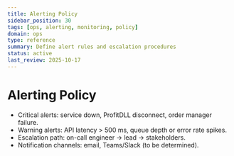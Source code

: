 ```yaml
---
title: Alerting Policy
sidebar_position: 30
tags: [ops, alerting, monitoring, policy]
domain: ops
type: reference
summary: Define alert rules and escalation procedures
status: active
last_review: 2025-10-17
---
```


# Alerting Policy

- Critical alerts: service down, ProfitDLL disconnect, order manager failure.
- Warning alerts: API latency > 500 ms, queue depth or error rate spikes.
- Escalation path: on-call engineer -> lead -> stakeholders.
- Notification channels: email, Teams/Slack (to be determined).